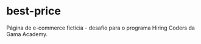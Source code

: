 # best-price
Página de e-commerce fictícia - desafio para o programa Hiring Coders da Gama Academy.
